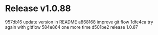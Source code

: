 # Release v1.0.88

957db16 update version in README
a868168 improve git flow
1dfe4ca try again with gitflow
584e864 one more time
d501be2 release 1.0.87
